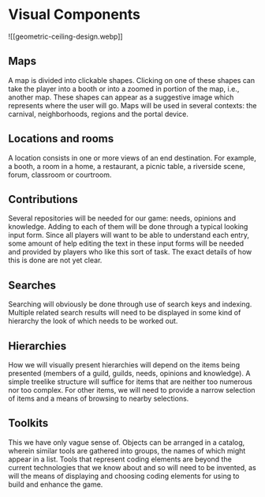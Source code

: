 # Visual Components

![[geometric-ceiling-design.webp]]

## Maps

A map is divided into clickable shapes. Clicking on one of these shapes can take the player into a booth or into a zoomed in portion of the map, i.e., another map. These shapes can appear as a suggestive image which represents where the user will go. Maps will be used in several contexts: the carnival, neighborhoods, regions and the portal device.

## Locations and rooms

A location consists in one or more views of an end destination. For example, a booth, a room in a home, a restaurant, a picnic table, a riverside scene, forum, classroom or courtroom.

## Contributions

Several repositories will be needed for our game: needs, opinions and knowledge. Adding to each of them will be done through a typical looking input form. Since all players will want to be able to understand each entry, some amount of help editing the text in these input forms will be needed and provided by players who like this sort of task. The exact details of how this is done are not yet clear.

## Searches

Searching will obviously be done through use of search keys and indexing. Multiple related search results will need to be displayed in some kind of hierarchy the look of which needs to be worked out.

## Hierarchies

How we will visually present hierarchies will depend on the items being presented (members of a guild, guilds, needs, opinions and knowledge). A simple treelike structure will suffice for items that are neither too numerous nor too complex. For other items, we will need to provide a narrow selection of items and a means of browsing to nearby selections.

## Toolkits

This we have only vague sense of. Objects can be arranged in a catalog, wherein similar tools are gathered into groups, the names of which might appear in a list. Tools that represent coding elements are beyond the current technologies that we know about and so will need to be invented, as will the means of displaying and choosing coding elements for using to build and enhance the game.